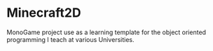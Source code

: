 # Minecraft2D
MonoGame project use as a learning template for the object oriented programming I teach at various Universities.
